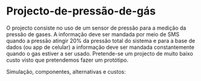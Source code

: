 # Projecto-de-pressão-de-gás

O projecto consiste no uso de um sensor de pressão para a medição da pressão de gases. A informação deve ser mandada por meio de SMS quando a pressão atingir 20% da pressão total do sistema e para a base de dados (ou app de celular) a informação deve ser mandada constantemente quando o gas estiver a ser usado.
Pretende-se um projecto de muito baixo custo visto que pretendemos fazer um protótipo.

Simulação, componentes, alternativas e custos:

					             		






